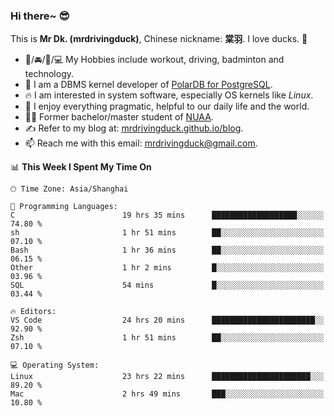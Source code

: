 ### Hi there~ 😎

This is **Mr Dk. (mrdrivingduck)**, Chinese nickname: **棠羽**. I love ducks. 🦆

- 💪/🚘/🏸/💻 My Hobbies include workout, driving, badminton and technology.
- 🍊 I am a DBMS kernel developer of [PolarDB for PostgreSQL](https://github.com/ApsaraDB/PolarDB-for-PostgreSQL).
- 🔥 I am interested in system software, especially OS kernels like *Linux*.
- 🔧 I enjoy everything pragmatic, helpful to our daily life and the world.
- 👨‍🎓 Former bachelor/master student of [NUAA](https://en.wikipedia.org/wiki/Nanjing_University_of_Aeronautics_and_Astronautics).
- ✍ Refer to my blog at: [mrdrivingduck.github.io/blog](https://mrdrivingduck.github.io/blog/).
- 📫 Reach me with this email: [mrdrivingduck@gmail.com](mailto:mrdrivingduck@gmail.com).

<!--START_SECTION:waka-->
📊 **This Week I Spent My Time On** 

```text
🕑︎ Time Zone: Asia/Shanghai

💬 Programming Languages: 
C                        19 hrs 35 mins      ███████████████████░░░░░░   74.80 % 
sh                       1 hr 51 mins        ██░░░░░░░░░░░░░░░░░░░░░░░   07.10 % 
Bash                     1 hr 36 mins        ██░░░░░░░░░░░░░░░░░░░░░░░   06.15 % 
Other                    1 hr 2 mins         █░░░░░░░░░░░░░░░░░░░░░░░░   03.96 % 
SQL                      54 mins             █░░░░░░░░░░░░░░░░░░░░░░░░   03.44 % 

🔥 Editors: 
VS Code                  24 hrs 20 mins      ███████████████████████░░   92.90 % 
Zsh                      1 hr 51 mins        ██░░░░░░░░░░░░░░░░░░░░░░░   07.10 % 

💻 Operating System: 
Linux                    23 hrs 22 mins      ██████████████████████░░░   89.20 % 
Mac                      2 hrs 49 mins       ███░░░░░░░░░░░░░░░░░░░░░░   10.80 % 
```


<!--END_SECTION:waka-->

<!-- ![Mr Dk.'s GitHub Stats](https://github-readme-stats.vercel.app/api?username=mrdrivingduck&count_private&show_icons=true&theme=buefy) -->

<!-- ![Most Used Languages](https://github-readme-stats.vercel.app/api/top-langs/?username=mrdrivingduck&exclude_repo=mips32-CPU,snort-tcp-socket&theme=buefy&layout=compact&langs_count=10) -->


<!--
**mrdrivingduck/mrdrivingduck** is a ✨ _special_ ✨ repository because its `README.md` (this file) appears on your GitHub profile.

Here are some ideas to get you started:

- 🔭 I’m currently working on ...
- 🌱 I’m currently learning ...
- 👯 I’m looking to collaborate on ...
- 🤔 I’m looking for help with ...
- 💬 Ask me about ...
- 📫 How to reach me: ...
- 😄 Pronouns: ...
- ⚡ Fun fact: ...
-->
